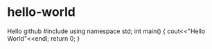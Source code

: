 # hello-world
Hello github
#include<iostream>
using namespace std;
  int main() {
    cout<<"Hello World"<<endl;
  return 0;
  }
  
